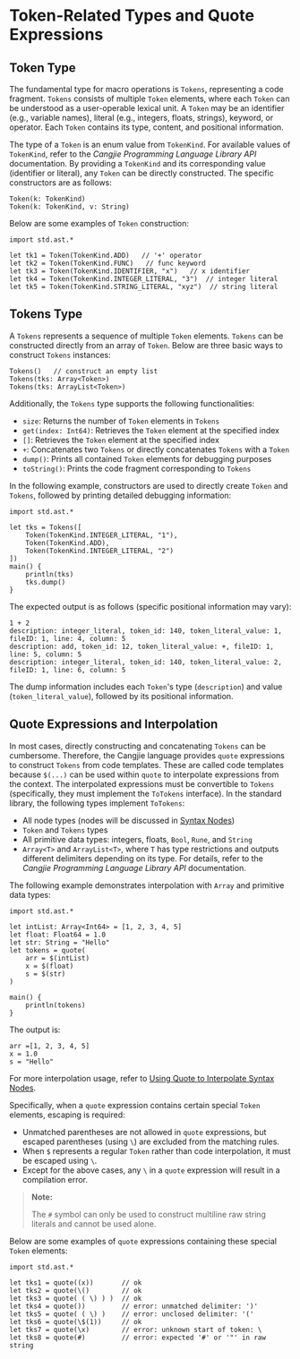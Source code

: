 # Token-Related Types and Quote Expressions

## Token Type

The fundamental type for macro operations is `Tokens`, representing a code fragment. `Tokens` consists of multiple `Token` elements, where each `Token` can be understood as a user-operable lexical unit. A `Token` may be an identifier (e.g., variable names), literal (e.g., integers, floats, strings), keyword, or operator. Each `Token` contains its type, content, and positional information.

The type of a `Token` is an enum value from `TokenKind`. For available values of `TokenKind`, refer to the *Cangjie Programming Language Library API* documentation. By providing a `TokenKind` and its corresponding value (identifier or literal), any `Token` can be directly constructed. The specific constructors are as follows:

```cangjie
Token(k: TokenKind)
Token(k: TokenKind, v: String)
```

Below are some examples of `Token` construction:

<!-- compile -->

```cangjie
import std.ast.*

let tk1 = Token(TokenKind.ADD)   // '+' operator
let tk2 = Token(TokenKind.FUNC)   // func keyword
let tk3 = Token(TokenKind.IDENTIFIER, "x")   // x identifier
let tk4 = Token(TokenKind.INTEGER_LITERAL, "3")  // integer literal
let tk5 = Token(TokenKind.STRING_LITERAL, "xyz")  // string literal
```

## Tokens Type

A `Tokens` represents a sequence of multiple `Token` elements. `Tokens` can be constructed directly from an array of `Token`. Below are three basic ways to construct `Tokens` instances:

```cangjie
Tokens()   // construct an empty list
Tokens(tks: Array<Token>)
Tokens(tks: ArrayList<Token>)
```

Additionally, the `Tokens` type supports the following functionalities:

- `size`: Returns the number of `Token` elements in `Tokens`
- `get(index: Int64)`: Retrieves the `Token` element at the specified index
- `[]`: Retrieves the `Token` element at the specified index
- `+`: Concatenates two `Tokens` or directly concatenates `Tokens` with a `Token`
- `dump()`: Prints all contained `Token` elements for debugging purposes
- `toString()`: Prints the code fragment corresponding to `Tokens`

In the following example, constructors are used to directly create `Token` and `Tokens`, followed by printing detailed debugging information:

<!-- run -->

```cangjie
import std.ast.*

let tks = Tokens([
    Token(TokenKind.INTEGER_LITERAL, "1"),
    Token(TokenKind.ADD),
    Token(TokenKind.INTEGER_LITERAL, "2")
])
main() {
    println(tks)
    tks.dump()
}
```

The expected output is as follows (specific positional information may vary):

```text
1 + 2
description: integer_literal, token_id: 140, token_literal_value: 1, fileID: 1, line: 4, column: 5
description: add, token_id: 12, token_literal_value: +, fileID: 1, line: 5, column: 5
description: integer_literal, token_id: 140, token_literal_value: 2, fileID: 1, line: 6, column: 5
```

The dump information includes each `Token`'s type (`description`) and value (`token_literal_value`), followed by its positional information.

## Quote Expressions and Interpolation

In most cases, directly constructing and concatenating `Tokens` can be cumbersome. Therefore, the Cangjie language provides `quote` expressions to construct `Tokens` from code templates. These are called code templates because `$(...)` can be used within `quote` to interpolate expressions from the context. The interpolated expressions must be convertible to `Tokens` (specifically, they must implement the `ToTokens` interface). In the standard library, the following types implement `ToTokens`:

- All node types (nodes will be discussed in [Syntax Nodes](./sytax_node.md))
- `Token` and `Tokens` types
- All primitive data types: integers, floats, `Bool`, `Rune`, and `String`
- `Array<T>` and `ArrayList<T>`, where `T` has type restrictions and outputs different delimiters depending on its type. For details, refer to the *Cangjie Programming Language Library API* documentation.

The following example demonstrates interpolation with `Array` and primitive data types:

<!-- verify -->

```cangjie
import std.ast.*

let intList: Array<Int64> = [1, 2, 3, 4, 5]
let float: Float64 = 1.0
let str: String = "Hello"
let tokens = quote(
    arr = $(intList)
    x = $(float)
    s = $(str)
)

main() {
    println(tokens)
}
```

The output is:

```text
arr =[1, 2, 3, 4, 5]
x = 1.0
s = "Hello"
```

For more interpolation usage, refer to [Using Quote to Interpolate Syntax Nodes](./sytax_node.md#using-quote-to-interpolate-syntax-nodes).

Specifically, when a `quote` expression contains certain special `Token` elements, escaping is required:

- Unmatched parentheses are not allowed in `quote` expressions, but escaped parentheses (using `\`) are excluded from the matching rules.
- When `$` represents a regular `Token` rather than code interpolation, it must be escaped using `\`.
- Except for the above cases, any `\` in a `quote` expression will result in a compilation error.

> **Note:**
>
> The `#` symbol can only be used to construct multiline raw string literals and cannot be used alone.

Below are some examples of `quote` expressions containing these special `Token` elements:

<!-- compile.error -->

```cangjie
import std.ast.*

let tks1 = quote((x))       // ok
let tks2 = quote(\()        // ok
let tks3 = quote( ( \) ) )  // ok
let tks4 = quote())         // error: unmatched delimiter: ')'
let tks5 = quote( ( \) )    // error: unclosed delimiter: '('
let tks6 = quote(\$(1))     // ok
let tks7 = quote(\x)        // error: unknown start of token: \
let tks8 = quote(#)         // error: expected '#' or '"' in raw string
```